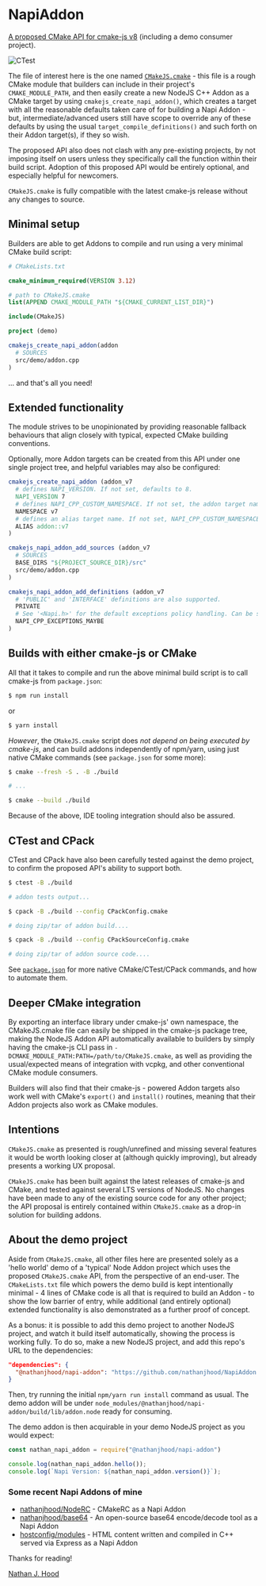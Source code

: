 # NapiAddon

[A proposed CMake API for cmake-js v8](https://github.com/cmake-js/cmake-js/issues/310) (including a demo consumer project).

![CTest](https://github.com/nathanjhood/NapiAddon/actions/workflows/test.yaml/badge.svg)

The file of interest here is the one named [```CMakeJS.cmake```](https://github.com/nathanjhood/NapiAddon/blob/main/CMakeJS.cmake) - this file is a rough CMake module that builders can include in their project's ```CMAKE_MODULE_PATH```, and then easily create a new NodeJS C++ Addon as a CMake target by using ```cmakejs_create_napi_addon()```, which creates a target with all the reasonable defaults taken care of for building a Napi Addon - but, intermediate/advanced users still have scope to override any of these defaults by using the usual ```target_compile_definitions()``` and such forth on their Addon target(s), if they so wish.

The proposed API also does not clash with any pre-existing projects, by not imposing itself on users unless they specifically call the function within their build script. Adoption of this proposed API would be entirely optional, and especially helpful for newcomers.

```CMakeJS.cmake``` is fully compatible with the latest cmake-js release without any changes to source.

## Minimal setup

Builders are able to get Addons to compile and run using a very minimal CMake build script:

```.cmake
# CMakeLists.txt

cmake_minimum_required(VERSION 3.12)

# path to CMakeJS.cmake
list(APPEND CMAKE_MODULE_PATH "${CMAKE_CURRENT_LIST_DIR}")

include(CMakeJS)

project (demo)

cmakejs_create_napi_addon(addon
  # SOURCES
  src/demo/addon.cpp
)

```

... and that's all you need!

## Extended functionality

The module strives to be unopinionated by providing reasonable fallback behaviours that align closely with typical, expected CMake building conventions.

Optionally, more Addon targets can be created from this API under one single project tree, and helpful variables may also be configured:

```.cmake
cmakejs_create_napi_addon (addon_v7
  # defines NAPI_VERSION. If not set, defaults to 8.
  NAPI_VERSION 7
  # defines NAPI_CPP_CUSTOM_NAMESPACE. If not set, the addon target name is used instead.
  NAMESPACE v7
  # defines an alias target name. If not set, NAPI_CPP_CUSTOM_NAMESPACE is used instead.
  ALIAS addon::v7
)

cmakejs_napi_addon_add_sources (addon_v7
  # SOURCES
  BASE_DIRS "${PROJECT_SOURCE_DIR}/src"
  src/demo/addon.cpp
)

cmakejs_napi_addon_add_definitions (addon_v7
  # 'PUBLIC' and 'INTERFACE' definitions are also supported.
  PRIVATE
  # See '<Napi.h>' for the default exceptions policy handling. Can be specified here.
  NAPI_CPP_EXCEPTIONS_MAYBE
)
```

## Builds with either cmake-js or CMake

All that it takes to compile and run the above minimal build script is to call cmake-js from ```package.json```:

```.sh
$ npm run install
```

or

```.sh
$ yarn install
```

*However*, the ```CMakeJS.cmake``` script does *not depend on being executed by cmake-js*, and can build addons independently of npm/yarn, using just native CMake commands (see ```package.json``` for some more):

```.sh
$ cmake --fresh -S . -B ./build

# ...

$ cmake --build ./build
```

Because of the above, IDE tooling integration should also be assured.

## CTest and CPack

CTest and CPack have also been carefully tested against the demo project, to confirm the proposed API's ability to support both.

```.sh
$ ctest -B ./build

# addon tests output...
```

```.sh
$ cpack -B ./build --config CPackConfig.cmake

# doing zip/tar of addon build....

$ cpack -B ./build --config CPackSourceConfig.cmake

# doing zip/tar of addon source code....
```

See [```package.json```](https://github.com/nathanjhood/NapiAddon/blob/main/package.json) for more native CMake/CTest/CPack commands, and how to automate them.

## Deeper CMake integration

By exporting an interface library under cmake-js' own namespace, the CMakeJS.cmake file can easily be shipped in the cmake-js package tree, making the NodeJS Addon API automatically available to builders by simply having the cmake-js CLI pass in ```-DCMAKE_MODULE_PATH:PATH=/path/to/CMakeJS.cmake```, as well as providing the usual/expected means of integration with vcpkg, and other conventional CMake module consumers.

Builders will also find that their cmake-js - powered Addon targets also work well with CMake's ```export()``` and ```install()``` routines, meaning that their Addon projects also work as CMake modules.

## Intentions

```CMakeJS.cmake``` as presented is rough/unrefined and missing several features it would be worth looking closer at (although quickly improving), but already presents a working UX proposal.

```CMakeJS.cmake``` has been built against the latest releases of cmake-js and CMake, and tested against several LTS versions of NodeJS. No changes have been made to any of the existing source code for any other project; the API proposal is entirely contained within ```CMakeJS.cmake``` as a drop-in solution for building addons.

## About the demo project

Aside from ```CMakeJS.cmake```, all other files here are presented solely as a 'hello world' demo of a 'typical' Node Addon project which uses the proposed ```CMakeJS.cmake``` API, from the perspective of an end-user. The ```CMakeLists.txt``` file which powers the demo build is kept intentionally minimal - 4 lines of CMake code is all that is required to build an Addon - to show the low barrier of entry, while additional (and entirely optional) extended functionality is also demonstrated as a further proof of concept.

As a bonus: it is possible to add this demo project to another NodeJS project, and watch it build itself automatically, showing the process is working fully. To do so, make a new NodeJS project, and add this repo's URL to the dependencies:

```.json
"dependencies": {
  "@nathanjhood/napi-addon": "https://github.com/nathanjhood/NapiAddon.git"
}
```

Then, try running the initial ```npm/yarn run install``` command as usual. The demo addon will be under ```node_modules/@nathanjhood/napi-addon/build/lib/addon.node``` ready for consuming.

The demo addon is then acquirable in your demo NodeJS project as you would expect:

```.js
const nathan_napi_addon = require("@nathanjhood/napi-addon")

console.log(nathan_napi_addon.hello());
console.log(`Napi Version: ${nathan_napi_addon.version()}`);
```

### Some recent Napi Addons of mine

- [nathanjhood/NodeRC](https://github.com/nathanjhood/noderc) - CMakeRC as a Napi Addon
- [nathanjhood/base64](https://github.com/nathanjhood/base64) - An open-source base64 encode/decode tool as a Napi Addon
- [hostconfig/modules](https://github.com/hostconfig/modules) - HTML content written and compiled in C++ served via Express as a Napi Addon

Thanks for reading!

[Nathan J. Hood](https://github.com/nathanjhood)
